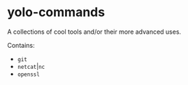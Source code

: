 yolo-commands
=============

A collections of cool tools and/or their more advanced uses.

Contains:
  - `git`
  - `netcat`|`nc`
  - `openssl`
